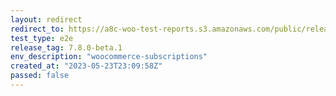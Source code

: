 ```yaml
---
layout: redirect
redirect_to: https://a8c-woo-test-reports.s3.amazonaws.com/public/release/7.8.0-beta.1/woocommerce-subscriptions/e2e/index.html
test_type: e2e
release_tag: 7.8.0-beta.1
env_description: "woocommerce-subscriptions"
created_at: "2023-05-23T23:09:58Z"
passed: false
---
```

